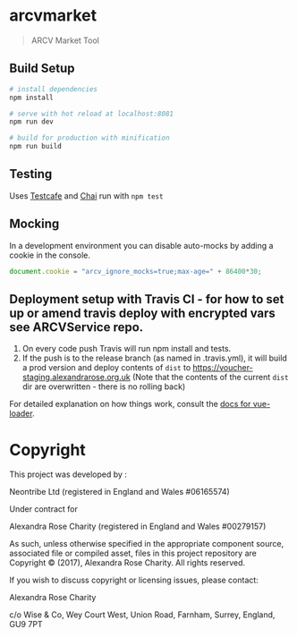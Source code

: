 # arcvmarket

> ARCV Market Tool

## Build Setup

``` bash
# install dependencies
npm install

# serve with hot reload at localhost:8081
npm run dev

# build for production with minification
npm run build
```

## Testing
Uses [Testcafe](https://devexpress.github.io/testcafe/documentation/getting-started/) and [Chai](http://chaijs.com/)
run with `npm test`

## Mocking
In a development environment you can disable auto-mocks by adding a cookie in the console.

``` js
document.cookie = "arcv_ignore_mocks=true;max-age=" + 86400*30;
```

## Deployment setup with Travis CI - for how to set up or amend travis deploy with encrypted vars see ARCVService repo.

1. On every code push Travis will run npm install and tests.
2. If the push is to the release branch (as named in .travis.yml), it will build a prod version and deploy contents of `dist` to https://voucher-staging.alexandrarose.org.uk
(Note that the contents of the current `dist` dir are overwritten - there is no rolling back)

For detailed explanation on how things work, consult the [docs for vue-loader](http://vuejs.github.io/vue-loader).

# Copyright
This project was developed by :

Neontribe Ltd (registered in England and Wales #06165574) 

Under contract for

Alexandra Rose Charity (registered in England and Wales #00279157) 

As such, unless otherwise specified in the appropriate component source, associated file or compiled asset, files in this project repository are Copyright &copy; (2017), Alexandra Rose Charity. All rights reserved.

If you wish to discuss copyright or licensing issues, please contact:

Alexandra Rose Charity

c/o Wise & Co, 
Wey Court West, 
Union Road, 
Farnham, 
Surrey, 
England,
GU9 7PT
